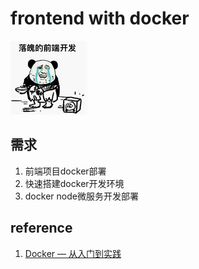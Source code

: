 # frontend with docker
![落魄的前端开发](./assets/frontend.png)
<!-- ![jquery](./assets/jq.jpg) -->
## 需求
1. 前端项目docker部署
2. 快速搭建docker开发环境
3. docker node微服务开发部署 

## reference
1. [Docker — 从入门到实践](https://docker_practice.gitee.io/image/list.html)
